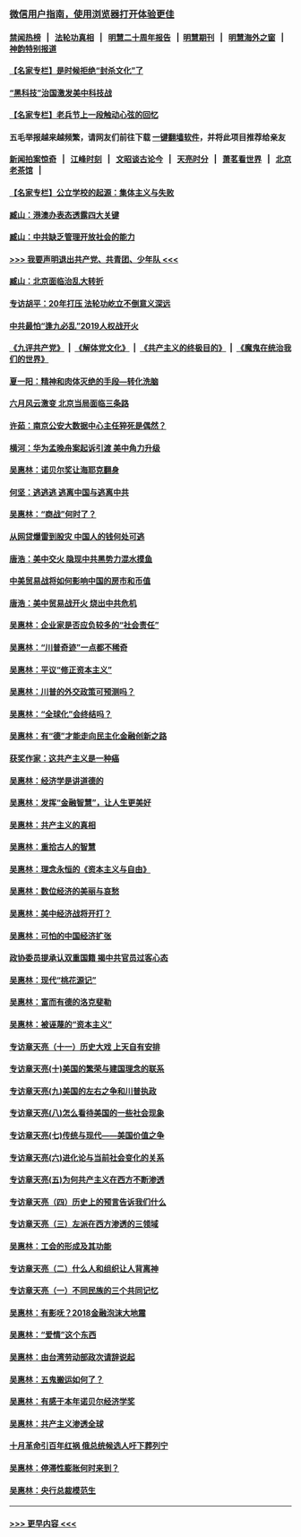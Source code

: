 ### [微信用户指南，使用浏览器打开体验更佳](https://github.com/gfw-breaker/banned-news1/blob/master/indexes/wechat-guide.md?t=0)
#### [禁闻热榜](热点新闻.md?t=0)  &nbsp;&nbsp;|&nbsp;&nbsp; [法轮功真相](https://github.com/gfw-breaker/truth/blob/master/README.md?t=0) &nbsp;&nbsp;|&nbsp;&nbsp; [明慧二十周年报告](https://github.com/gfw-breaker/mh-reports/blob/master/README.md?t=0) &nbsp;&nbsp;|&nbsp;&nbsp;[明慧期刊](https://github.com/gfw-breaker/mh-qikan) &nbsp;&nbsp;|&nbsp;&nbsp; [明慧海外之窗](https://github.com/gfw-breaker/mh-news/blob/master/README.md?t=0) &nbsp;&nbsp;|&nbsp;&nbsp; [神韵特别报道](https://github.com/gfw-breaker/mh-news/blob/master/shenyun.md?t=0)
#### [【名家专栏】是时候拒绝“封杀文化”了](../pages/nsc423/n11814093.md?t=02140111) 
#### [“黑科技”治国激发美中科技战](../pages/nsc423/n11638056.md?t=02140111) 
#### [【名家专栏】老兵节上一段触动心弦的回忆](../pages/nsc423/n11646016.md?t=02140111) 
#### 五毛举报越来越频繁，请网友们前往下载 [一键翻墙软件](https://github.com/gfw-breaker/ssr-accounts)，并将此项目推荐给亲友
#### [新闻拍案惊奇](https://github.com/gfw-breaker/banned-news1/blob/master/pages/link4.md) &nbsp;&nbsp;|&nbsp;&nbsp; [江峰时刻](https://github.com/gfw-breaker/banned-news1/blob/master/pages/link4.md) &nbsp;&nbsp;|&nbsp;&nbsp; [文昭谈古论今](https://github.com/gfw-breaker/banned-news1/blob/master/pages/link4.md) &nbsp;&nbsp;|&nbsp;&nbsp; [天亮时分](https://github.com/gfw-breaker/banned-news1/blob/master/pages/link4.md) &nbsp;&nbsp;|&nbsp;&nbsp; [萧茗看世界](https://github.com/gfw-breaker/banned-news1/blob/master/pages/link4.md) &nbsp;&nbsp;|&nbsp;&nbsp; [北京老茶馆](https://github.com/gfw-breaker/banned-news1/blob/master/pages/link4.md) &nbsp;&nbsp;|&nbsp;&nbsp; 
#### [【名家专栏】公立学校的起源：集体主义与失败](../pages/nsc423/n11601833.md?t=02140111) 
#### [臧山：港澳办表态透露四大关键](../pages/nsc423/n11421628.md?t=02140111) 
#### [臧山：中共缺乏管理开放社会的能力](../pages/nsc423/n11407457.md?t=02140111) 
#### [>>> 我要声明退出共产党、共青团、少年队 <<<](https://github.com/begood0513/goodnews/blob/master/quit/letter.md) 
#### [臧山：北京面临治乱大转折](../pages/nsc423/n11406895.md?t=02140111) 
#### [专访胡平：20年打压 法轮功屹立不倒意义深远](../pages/nsc423/n11398800.md?t=02140111) 
#### [中共最怕“逢九必乱”2019人权战开火](../pages/nsc423/n11385248.md?t=02140111) 
#### [《九评共产党》](https://github.com/begood0513/9ping.md/blob/master/README.md) &nbsp;|&nbsp; [《解体党文化》](../../../../jtdwh.md/blob/master/README.md)  &nbsp;|&nbsp; [《共产主义的终极目的》](../../../../gczydzjmd.md/blob/master/README.md) &nbsp;|&nbsp; [《魔鬼在统治我们的世界》](../../../../mgztzwmdsj.md/blob/master/README.md) 
#### [夏一阳：精神和肉体灭绝的手段—转化洗脑](../pages/nsc423/n11368250.md?t=02140111) 
#### [六月风云激变 北京当局面临三条路](../pages/nsc423/n11313668.md?t=02140111) 
#### [许茹：南京公安大数据中心主任猝死是偶然？](../pages/nsc423/n11064744.md?t=02140111) 
#### [横河：华为孟晚舟案起诉引渡 美中角力升级](../pages/nsc423/n11027230.md?t=02140111) 
#### [吴惠林：诺贝尔奖让海耶克翻身](../pages/nsc423/n10890049.md?t=02140111) 
#### [何坚：逃逃逃 逃离中国与逃离中共](../pages/nsc423/n10592891.md?t=02140111) 
#### [吴惠林：“商战”何时了？](../pages/nsc423/n10573558.md?t=02140111) 
#### [从网贷爆雷到股灾 中国人的钱何处可逃](../pages/nsc423/n10572800.md?t=02140111) 
#### [唐浩：美中交火 隐现中共黑势力混水摸鱼](../pages/nsc423/n10544040.md?t=02140111) 
#### [中美贸易战将如何影响中国的房市和币值](../pages/nsc423/n10543697.md?t=02140111) 
#### [唐浩：美中贸易战开火 烧出中共危机](../pages/nsc423/n10540126.md?t=02140111) 
#### [吴惠林：企业家是否应负较多的“社会责任”](../pages/nsc423/n10535022.md?t=02140111) 
#### [吴惠林：“川普奇迹”一点都不稀奇](../pages/nsc423/n10512808.md?t=02140111) 
#### [吴惠林：平议“修正资本主义”](../pages/nsc423/n10495724.md?t=02140111) 
#### [吴惠林：川普的外交政策可预测吗？](../pages/nsc423/n10462387.md?t=02140111) 
#### [吴惠林：“全球化”会终结吗？](../pages/nsc423/n10452838.md?t=02140111) 
#### [吴惠林：有“德”才能走向民主化金融创新之路](../pages/nsc423/n10432292.md?t=02140111) 
#### [获奖作家：这共产主义是一种癌](../pages/nsc423/n10431541.md?t=02140111) 
#### [吴惠林：经济学是讲道德的](../pages/nsc423/n10398014.md?t=02140111) 
#### [吴惠林：发挥“金融智慧”，让人生更美好](../pages/nsc423/n10375019.md?t=02140111) 
#### [吴惠林：共产主义的真相](../pages/nsc423/n10351394.md?t=02140111) 
#### [吴惠林：重拾古人的智慧](../pages/nsc423/n10337691.md?t=02140111) 
#### [吴惠林：理念永恒的《资本主义与自由》](../pages/nsc423/n10316274.md?t=02140111) 
#### [吴惠林：数位经济的美丽与哀愁](../pages/nsc423/n10292946.md?t=02140111) 
#### [吴惠林：美中经济战将开打？](../pages/nsc423/n10258825.md?t=02140111) 
#### [吴惠林：可怕的中国经济扩张](../pages/nsc423/n10219147.md?t=02140111) 
#### [政协委员提承认双重国籍 揭中共官员过客心态](../pages/nsc423/n10208809.md?t=02140111) 
#### [吴惠林：现代“桃花源记”](../pages/nsc423/n10185234.md?t=02140111) 
#### [吴惠林：富而有德的洛克斐勒](../pages/nsc423/n10142264.md?t=02140111) 
#### [吴惠林：被诬蔑的“资本主义”](../pages/nsc423/n10124816.md?t=02140111) 
#### [专访章天亮（十一）历史大戏 上天自有安排](../pages/nsc423/n10094905.md?t=02140111) 
#### [专访章天亮(十)美国的繁荣与建国理念的联系](../pages/nsc423/n10094899.md?t=02140111) 
#### [专访章天亮(九)美国的左右之争和川普执政](../pages/nsc423/n10094889.md?t=02140111) 
#### [专访章天亮(八)怎么看待美国的一些社会现象](../pages/nsc423/n10094857.md?t=02140111) 
#### [专访章天亮(七)传统与现代——美国价值之争](../pages/nsc423/n10093140.md?t=02140111) 
#### [专访章天亮(六)进化论与当前社会变化的关系](../pages/nsc423/n10092036.md?t=02140111) 
#### [专访章天亮(五)为何共产主义在西方不断渗透](../pages/nsc423/n10083620.md?t=02140111) 
#### [专访章天亮（四）历史上的预言告诉我们什么](../pages/nsc423/n10083606.md?t=02140111) 
#### [专访章天亮（三）左派在西方渗透的三领域](../pages/nsc423/n10081115.md?t=02140111) 
#### [吴惠林：工会的形成及其功能](../pages/nsc423/n10080633.md?t=02140111) 
#### [专访章天亮（二）什么人和组织让人背离神](../pages/nsc423/n10076637.md?t=02140111) 
#### [专访章天亮（一）不同民族的三个共同记忆](../pages/nsc423/n10074188.md?t=02140111) 
#### [吴惠林：有影呒？2018金融泡沫大地震](../pages/nsc423/n10040534.md?t=02140111) 
#### [吴惠林：“爱情”这个东西](../pages/nsc423/n10019423.md?t=02140111) 
#### [吴惠林：由台湾劳动部政次请辞说起](../pages/nsc423/n9979679.md?t=02140111) 
#### [吴惠林：五鬼搬运如何了？](../pages/nsc423/n9925338.md?t=02140111) 
#### [吴惠林：有感于本年诺贝尔经济学奖](../pages/nsc423/n9871883.md?t=02140111) 
#### [吴惠林：共产主义渗透全球](../pages/nsc423/n9812748.md?t=02140111) 
#### [十月革命引百年红祸 俄总统候选人吁下葬列宁](../pages/nsc423/n9810182.md?t=02140111) 
#### [吴惠林：停滞性膨胀何时来到？](../pages/nsc423/n9764136.md?t=02140111) 
#### [吴惠林：央行总裁模范生](../pages/nsc423/n9728134.md?t=02140111) 

----
#### [ >>> 更早内容 <<< ](../indexes/nsc423-earlier.md)
